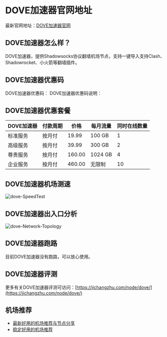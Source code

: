 # DOVE加速器官网地址
最新官网地址：[DOVE加速器官网](https://jcz.affxc.com/dove/)

## DOVE加速器怎么样？
DOVE加速器，提供Shadowsocks协议翻墙机场节点，支持一键导入支持Clash、Shadowrocket、小火箭等翻墙插件。

## DOVE加速器优惠码
DOVE加速器优惠码：
DOVE加速器优惠码说明：

## DOVE加速器优惠套餐

| DOVE加速器 | 付款周期 | 价格     | 每月流量    | 同时在线数量 |
|---------|------|--------|---------|--------|
| 标准服务    | 按月付  | 19.99  | 100 GB  | 1      |
| 高级服务    | 按月付  | 39.99  | 300 GB  | 2      |
| 尊贵服务    | 按月付  | 160.00 | 1024 GB | 4      |
| 企业服务    | 按月付  | 460.00 | 无限制     | 10     |

## DOVE加速器机场测速

![dove-SpeedTest](https://github.com/user-attachments/assets/762b56f9-2c4a-4710-b1e9-8971f4a97daa)


## DOVE加速器出入口分析

![dove-Network-Topology](https://github.com/user-attachments/assets/a35bb3d3-0927-4ed7-90dc-cc24cb1561a3)


## DOVE加速器跑路
目前DOVE加速器没有跑路，可以放心使用。

## DOVE加速器评测
更多有关DOVE加速器评测可访问：[https://jichangzhu.com/node/dove/](https://jichangzhu.com/node/dove/)

## 机场推荐
 - [最新好用的机场推荐与节点分享](https://github.com/jichangzhu/JichangTuijian)
 - [稳定好用的机场推荐](https://jichangzhu.com/node/?utm_source=github&utm_medium=jichangzhu-details)
